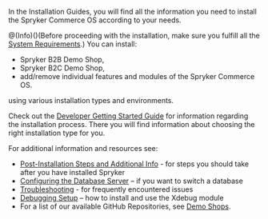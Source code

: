 In the Installation Guides, you will find all the information you need to install the Spryker Commerce OS according to your needs.

@(Info)()(Before proceeding with the installation, make sure you fulfill all the [System Requirements](https://documentation.spryker.com/v2/docs/system-requirements).)
You can install:

* Spryker B2B Demo Shop,
* Spryker B2C Demo Shop,
* add/remove individual features and modules of the Spryker Commerce OS.

using various installation types and environments.
 
Check out the [Developer Getting Started Guide](https://documentation.spryker.com/v2/docs/dev-getting-started) for information regarding the installation process. There you will find information about choosing the right installation type for you.

For additional information and resources see:

* [Post-Installation Steps and Additional Info](https://documentation.spryker.com/v2/docs/post-installation-steps-and-additional-info) - for steps you should take after you have installed Spryker
* [Configuring the Database Server](https://documentation.spryker.com/v2/docs/configure-database-server) – if you want to switch a database
* [Troubleshooting](https://documentation.spryker.com/v2/docs/installation-troubleshooting) - for frequently encountered issues
* [Debugging Setup](https://documentation.spryker.com/v2/docs/debugging-setup) – how to install and use the Xdebug module
* For a list of our available GitHub Repositories, see [Demo Shops](https://documentation.spryker.com/v2/docs/demoshops).